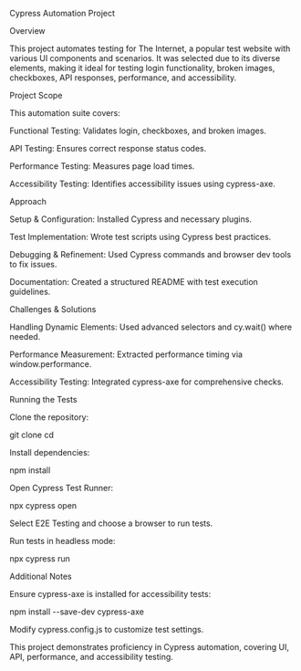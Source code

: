 Cypress Automation Project

Overview

This project automates testing for The Internet, a popular test website with various UI components and scenarios. It was selected due to its diverse elements, making it ideal for testing login functionality, broken images, checkboxes, API responses, performance, and accessibility.

Project Scope

This automation suite covers:

Functional Testing: Validates login, checkboxes, and broken images.

API Testing: Ensures correct response status codes.

Performance Testing: Measures page load times.

Accessibility Testing: Identifies accessibility issues using cypress-axe.

Approach

Setup & Configuration: Installed Cypress and necessary plugins.

Test Implementation: Wrote test scripts using Cypress best practices.

Debugging & Refinement: Used Cypress commands and browser dev tools to fix issues.

Documentation: Created a structured README with test execution guidelines.

Challenges & Solutions

Handling Dynamic Elements: Used advanced selectors and cy.wait() where needed.

Performance Measurement: Extracted performance timing via window.performance.

Accessibility Testing: Integrated cypress-axe for comprehensive checks.

Running the Tests

Clone the repository:

git clone <repository-url>
cd <repository-folder>

Install dependencies:

npm install

Open Cypress Test Runner:

npx cypress open

Select E2E Testing and choose a browser to run tests.

Run tests in headless mode:

npx cypress run

Additional Notes

Ensure cypress-axe is installed for accessibility tests:

npm install --save-dev cypress-axe

Modify cypress.config.js to customize test settings.

This project demonstrates proficiency in Cypress automation, covering UI, API, performance, and accessibility testing.
